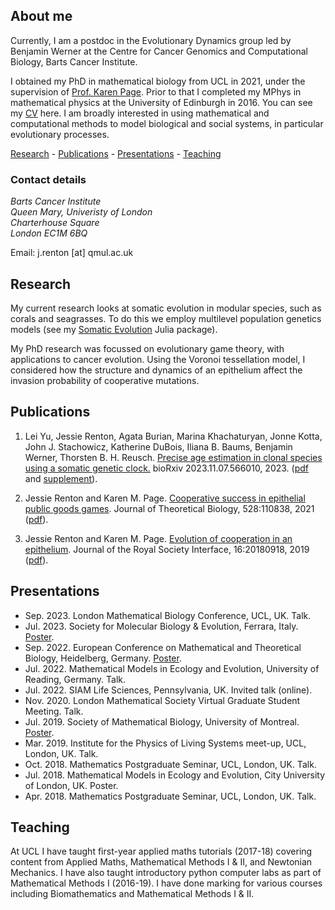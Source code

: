 ## About me

Currently, I am a postdoc in the Evolutionary Dynamics group led by Benjamin Werner at the Centre for Cancer Genomics and Computational Biology, Barts Cancer Institute.

I obtained my PhD in mathematical biology from UCL in 2021, under the supervision of [Prof. Karen Page](https://www.ucl.ac.uk/~ucackmp/). Prior to that I completed my MPhys in mathematical physics at the University of Edinburgh in 2016. You can see my [CV](https://jessierenton.github.io/JRenton_CV.pdf) here. I am broadly interested in using mathematical and computational methods to model biological and social systems, in particular evolutionary processes.

[Research](#research) - [Publications](#publications) - [Presentations](#presentations) - [Teaching](#teaching)

### Contact details

_Barts Cancer Institute_  
_Queen Mary, Univeristy of London_  
_Charterhouse Square_  
_London EC1M 6BQ_

Email: j.renton \[at\] qmul.ac.uk

## Research
My current research looks at somatic evolution in modular species, such as corals and seagrasses. To do this we employ multilevel population genetics models (see my [Somatic Evolution](https://github.com/jessierenton/SomaticEvolution.jl) Julia package). 

My PhD research was focussed on evolutionary game theory, with applications to cancer evolution. Using the Voronoi tessellation model, I considered how the structure and dynamics of an epithelium affect the invasion probability of cooperative mutations.

## Publications

1. Lei Yu, Jessie Renton, Agata Burian, Marina Khachaturyan, Jonne Kotta, John J. Stachowicz, Katherine DuBois, Iliana B. Baums, Benjamin Werner, Thorsten B. H. Reusch. [Precise age estimation in clonal species using a somatic genetic clock.](https://doi.org/10.1101/2023.11.07.566010) bioRxiv 2023.11.07.566010, 2023. ([pdf](https://jessierenton.github.io/Yu_Renton_bioRxiv2023.pdf) and [supplement](https://jessierenton.github.io/Yu_Renton_bioRxiv2023_supplement.pdf)).

2. Jessie Renton and Karen M. Page. [Cooperative success in epithelial public goods games](https://doi.org/10.1016/j.jtbi.2021.110838). Journal of Theoretical Biology, 528:110838, 2021 ([pdf](https://jessierenton.github.io/accepted_version.pdf)).

3. Jessie Renton and Karen M. Page. [Evolution of cooperation in an epithelium](https://royalsocietypublishing.org/doi/10.1098/rsif.2018.0918). Journal of
the Royal Society Interface, 16:20180918, 2019 ([pdf](https://jessierenton.github.io/rsif.2018.0918.pdf)).

## Presentations
- Sep. 2023. London Mathematical Biology Conference, UCL, UK. Talk.
- Jul. 2023. Society for Molecular Biology & Evolution, Ferrara, Italy. [Poster](https://jessierenton.github.io/smbe_poster.pdf).
- Sep. 2022. European Conference on Mathematical and Theoretical Biology, Heidelberg, Germany. [Poster](https://jessierenton.github.io/ecmtb_poster.pdf).
- Jul. 2022. Mathematical Models in Ecology and Evolution, University of Reading, Germany. Talk.
- Jul. 2022. SIAM Life Sciences, Pennsylvania, UK. Invited talk (online).
- Nov. 2020. London Mathematical Society Virtual Graduate Student Meeting. Talk.
- Jul. 2019. Society of Mathematical Biology, University of Montreal. [Poster](https://jessierenton.github.io/poster.pdf).
- Mar. 2019. Institute for the Physics of Living Systems meet-up, UCL, London, UK. Talk.
- Oct. 2018. Mathematics Postgraduate Seminar, UCL, London, UK. Talk.
- Jul. 2018. Mathematical Models in Ecology and Evolution, City University of London, UK. Poster.
- Apr. 2018. Mathematics Postgraduate Seminar, UCL, London, UK. Talk.

## Teaching

At UCL I have taught first-year applied maths tutorials (2017-18) covering content from Applied Maths, Mathematical Methods I & II, and Newtonian Mechanics. I have also taught introductory python computer labs as part of Mathematical Methods I (2016-19). I have done marking for various courses including Biomathematics and Mathematical Methods I & II. 
